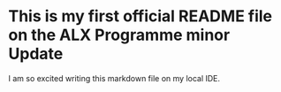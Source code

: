 # This is my first official README file on the ALX Programme minor Update 

I am so excited writing this markdown file on my local IDE.
